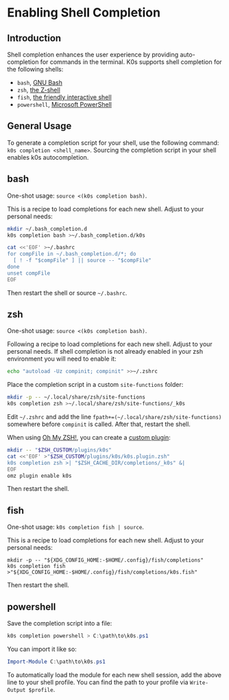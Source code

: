 # Enabling Shell Completion

## Introduction

Shell completion enhances the user experience by providing auto-completion for
commands in the terminal. K0s supports shell completion for the following
shells:

- `bash`, [GNU Bash](https://www.gnu.org/software/bash/)
- `zsh`, [the Z-shell](https://www.zsh.org/)
- `fish`, [the friendly interactive shell]((https://fishshell.com/))
- `powershell`, [Microsoft PowerShell](https://learn.microsoft.com/powershell/)

## General Usage

To generate a completion script for your shell, use the following command: `k0s
completion <shell_name>`. Sourcing the completion script in your shell enables
k0s autocompletion.

## bash

One-shot usage: `source <(k0s completion bash)`.

This is a recipe to load completions for each new shell. Adjust to your personal
needs:

```bash
mkdir ~/.bash_completion.d
k0s completion bash >~/.bash_completion.d/k0s

cat <<'EOF' >~/.bashrc
for compFile in ~/.bash_completion.d/*; do
  [ ! -f "$compFile" ] || source -- "$compFile"
done
unset compFile
EOF
```

Then restart the shell or source `~/.bashrc`.

## zsh

One-shot usage: `source <(k0s completion bash)`.

Following a recipe to load completions for each new shell. Adjust to your
personal needs. If shell completion is not already enabled in your zsh
environment you will need to enable it:

```zsh
echo "autoload -Uz compinit; compinit" >>~/.zshrc
```

Place the completion script in a custom `site-functions` folder:

```zsh
mkdir -p -- ~/.local/share/zsh/site-functions
k0s completion zsh >~/.local/share/zsh/site-functions/_k0s
```

Edit `~/.zshrc` and add the line `fpath+=(~/.local/share/zsh/site-functions)`
somewhere before `compinit` is called. After that, restart the shell.

When using [Oh My ZSH!], you can create a [custom plugin]:

```zsh
mkdir -- "$ZSH_CUSTOM/plugins/k0s"
cat <<'EOF' >"$ZSH_CUSTOM/plugins/k0s/k0s.plugin.zsh"
k0s completion zsh >| "$ZSH_CACHE_DIR/completions/_k0s" &|
EOF
omz plugin enable k0s
```

Then restart the shell.

[Oh My ZSH!]: https://ohmyz.sh/
[custom plugin]: https://github.com/ohmyzsh/ohmyzsh/wiki/Customization#overriding-and-adding-plugins

## fish

One-shot usage: `k0s completion fish | source`.

This is a recipe to load completions for each new shell. Adjust to your personal
needs:

```shell
mkdir -p -- "${XDG_CONFIG_HOME:-$HOME/.config}/fish/completions"
k0s completion fish >"${XDG_CONFIG_HOME:-$HOME/.config}/fish/completions/k0s.fish"
```

Then restart the shell.

## powershell

Save the completion script into a file:

```powershell
k0s completion powershell > C:\path\to\k0s.ps1
```

You can import it like so:

```powershell
Import-Module C:\path\to\k0s.ps1
```

To automatically load the module for each new shell session, add the above line
to your shell profile. You can find the path to your profile via `Write-Output
$profile`.

